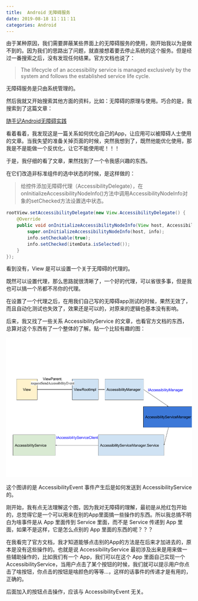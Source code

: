 ```yaml
---
title:  Android 无障碍服务
date: 2019-08-18 11：11：11
categories: Android
---
```




由于某种原因，我们需要屏蔽某些界面上的无障碍服务的使用，刚开始我以为是做不到的。因为我们的思路出了问题，就直接想着要去停止系统的这个服务。但是经过一番搜索之后，没有发现任何结果。官方文档也说了：

> The lifecycle of an accessibility service is managed exclusively by the system and follows the established service life cycle.

无障碍服务是只由系统管理的。

然后我就又开始搜索其他方面的资料，比如：无障碍的原理与使用。巧合的是，我搜索到了这篇文章：

[随手记Android无障碍实践](https://juejin.im/post/5af95b46f265da0ba2671c16)

看着看着，我发现这是一篇关系如何优化自己的App，让应用可以被障碍人士使用的文章。当我失望的准备关掉页面的时候，突然我想到了，既然他能优化使用，那我是不是能做一个反优化，让它不能使用呢！！！

于是，我仔细的看了文章，果然找到了一个令我感兴趣的东西。

在它们改造非标准组件的选中状态的时候，是这样做的：

> 给控件添加无障碍代理（AccessibilityDelegate），在onInitializeAccessibilityNodeInfo()方法中调用AccessibilityNodeInfo对象的setChecked方法设置选中状态。

```java
rootView.setAccessibilityDelegate(new View.AccessibilityDelegate() {
    @Override
    public void onInitializeAccessibilityNodeInfo(View host, AccessibilityNodeInfo info) {
        super.onInitializeAccessibilityNodeInfo(host, info);
        info.setCheckable(true);
        info.setChecked(itemData.isSelected());
    }
});
```

看到没有，View 是可以设置一个关于无障碍的代理的。

既然可以设置代理，那么思路就很清晰了，一个好的代理，可以省很多事，但是我也可以搞一个吊都不吊你的代理。

在设置了一个代理之后，在用我们自己写的无障碍app测试的时候，果然无效了，而且自动化测试也失效了，效果还是可以的，对原来的逻辑也基本没有影响。



后来，我又找了一些关系 AccessibilityService 的文章，也看官方文档的东西，总算对这个东西有了一个整体的了解。贴一个比较有趣的图：

![](https://github.com/aprz512/pic4aprz512/blob/master/Blog/Android-思考/20160804232139269?raw=true)

这个图讲的是 AccessibilityEvent 事件产生后是如何发送到 AccessibilityService 的。

刚开始，我有点无法理解这个图，因为我对无障碍的理解，最初是从抢红包开始的，总觉得它是一个可以用来在别的App里面搞一些操作的东西。所以我总搞不明白为啥事件是从 App 里面传到 Service 里面，而不是 Service 传递到 App 里面，如果不是这样，它是怎么点别的 App 里面的东西的呢？？？

在我看完了官方文档，我才知道能够点击别的App的方法是在后来才加进去的，原本是没有这些操作的。也就是说 AccessibilityService 最初涉及出来是用来做一些辅助操作的，比如我们有一个 App，我们可以在这个 App 里面自己实现一个 AccessibilityService，当用户点击了某个按钮的时候，我们就可以提示用户你点击了啥按钮，你点击的按钮是啥颜色的等等...，这样的话事件的传递才是有用的，正确的。

后面加入的按钮点击操作，应该与 AccessibilityEvent  无关。

